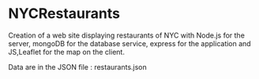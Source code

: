 # NYCRestaurants

Creation of a web site displaying restaurants of NYC with Node.js for the server, mongoDB for the database service, express for the application and JS,Leaflet 
for the map on the client.

Data are in the JSON file : restaurants.json
